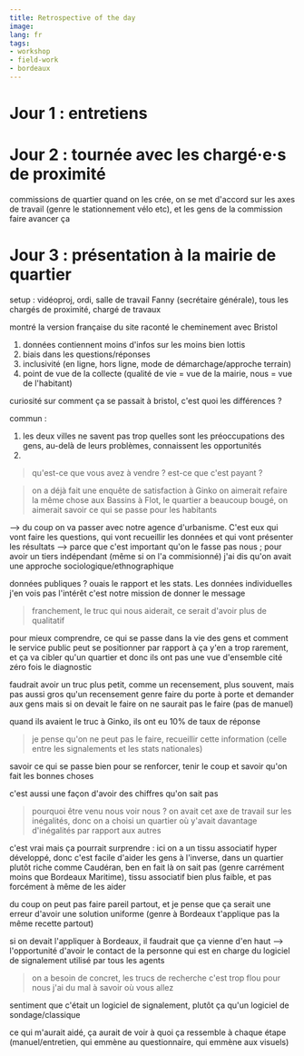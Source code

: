 ```yaml
---
title: Retrospective of the day
image:
lang: fr
tags:
- workshop
- field-work
- bordeaux
---
```


# Jour 1 : entretiens

# Jour 2 : tournée avec les chargé·e·s de proximité

commissions de quartier
quand on les crée, on se met d'accord sur les axes de travail (genre le stationnement vélo etc), et les gens de la commission faire avancer ça


# Jour 3 : présentation à la mairie de quartier

setup : vidéoproj, ordi, salle de travail
Fanny (secrétaire générale), tous les chargés de proximité, chargé de travaux

montré la version française du site
raconté le cheminement avec Bristol

1. données contiennent moins d'infos sur les moins bien lottis
2. biais dans les questions/réponses
3. inclusivité (en ligne, hors ligne, mode de démarchage/approche terrain)
4. point de vue de la collecte (qualité de vie = vue de la mairie, nous = vue de l'habitant)

curiosité sur comment ça se passait à bristol, c'est quoi les différences ?

commun :
1. les deux villes ne savent pas trop quelles sont les préoccupations des gens, au-delà de leurs problèmes, connaissent les opportunités
2.

> qu'est-ce que vous avez à vendre ?
> est-ce que c'est payant ?


> on a déjà fait une enquête de satisfaction à Ginko
> on aimerait refaire la même chose aux Bassins à Flot, le quartier a beaucoup bougé, on aimerait savoir ce qui se passe pour les habitants

--> du coup on va passer avec notre agence d'urbanisme. C'est eux qui vont faire les questions, qui vont recueillir les données et qui vont présenter les résultats
--> parce que c'est important qu'on le fasse pas nous ; pour avoir un tiers indépendant (même si on l'a commisionné)
j'ai dis qu'on avait une approche sociologique/ethnographique

données publiques ? ouais le rapport et les stats.
Les données individuelles j'en vois pas l'intérêt
c'est notre mission de donner le message



> franchement, le truc qui nous aiderait, ce serait d'avoir plus de qualitatif

pour mieux comprendre, ce qui se passe dans la vie des gens et comment le service public peut se positionner par rapport à ça
y'en a trop rarement, et ça va cibler qu'un quartier et donc ils ont pas une vue d'ensemble
cité zéro fois le diagnostic

faudrait avoir un truc plus petit, comme un recensement, plus souvent, mais pas aussi gros qu'un recensement
genre faire du porte à porte et demander aux gens
mais si on devait le faire on ne saurait pas le faire (pas de manuel)

quand ils avaient le truc à Ginko, ils ont eu 10% de taux de réponse

> je pense qu'on ne peut pas le faire, recueillir cette information (celle entre les signalements et les stats nationales)

savoir ce qui se passe bien pour se renforcer, tenir le coup et savoir qu'on fait les bonnes choses

c'est aussi une façon d'avoir des chiffres qu'on sait pas



> pourquoi être venu nous voir nous ?
on avait cet axe de travail sur les inégalités, donc on a choisi un quartier où y'avait davantage d'inégalités par rapport aux autres

c'est vrai mais ça pourrait surprendre : ici on a un tissu associatif hyper développé, donc c'est facile d'aider les gens
à l'inverse, dans un quartier plutôt riche comme Caudéran, ben en fait là on sait pas (genre carrément moins que Bordeaux Maritime), tissu associatif bien plus faible, et pas forcément à même de les aider

du coup on peut pas faire pareil partout, et je pense que ça serait une erreur d'avoir une solution uniforme (genre à Bordeaux t'applique pas la même recette partout)

si on devait l'appliquer à Bordeaux, il faudrait que ça vienne d'en haut
--> l'opportunité d'avoir le contact de la personne qui est en charge du logiciel de signalement utilisé par tous les agents


> on a besoin de concret, les trucs de recherche c'est trop flou pour nous
> j'ai du mal à savoir où vous allez

sentiment que c'était un logiciel de signalement, plutôt ça qu'un logiciel de sondage/classique

ce qui m'aurait aidé, ça aurait de voir à quoi ça ressemble à chaque étape (manuel/entretien, qui emmène au questionnaire, qui emmène aux visuels)
